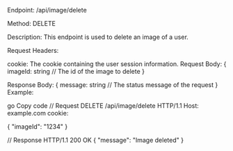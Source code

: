 Endpoint: /api/image/delete

Method: DELETE

Description: This endpoint is used to delete an image of a user.

Request Headers:

cookie: The cookie containing the user session information.
Request Body:
{
  imageId: string // The id of the image to delete
}

Response Body:
{
  message: string // The status message of the request
}
Example:

go
Copy code
// Request
DELETE /api/image/delete HTTP/1.1
Host: example.com
cookie: <user session cookie>

{
  "imageId": "1234"
}

// Response
HTTP/1.1 200 OK
{
  "message": "Image deleted"
}